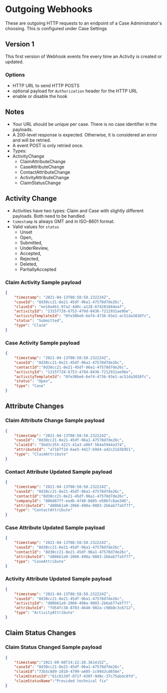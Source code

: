 # Outgoing Webhooks

These are outgoing HTTP requests to an endpoint of a Case Administrator's choosing.  This is configured under Case Settings

## Version 1

This first version of Webhook events fire every time an Activity is created or updated.

### Options

- HTTP URL to send HTTP POSTS
- optional payload for `Authorization` header for the HTTP URL
- enable or disable the hook

## Notes

- Your URL should be unique per case.  There is no case identifier in the payloads.
- A 200-level response is expected.  Otherwise, it is considered an error and will be retried.
- A event POST is only retried once.
- Types:
- ActivityChange
  - ClaimAttributeChange
  - CaseAttributeChange
  - ContactAttributeChange
  - ActivityAttributeChange
  - ClaimStatusChange
        
## Activity Change
- Activities have two types: Claim and Case with slightly different payloads.  Both need to be handled.
- `timestamp` is always GMT and in ISO-8601 format.
- Valid values for `status`
  - Unset
  - Open,
  - Submitted,
  - UnderReview,
  - Accepted,
  - Rejected,
  - Deleted,
  - PartiallyAccepted

### Claim Activity Sample payload

``` json
{
    "timestamp": "2021-04-13T08:58:50.232224Z",    
    "caseId": "8d30cc21-8e21-45df-96a1-47578d7de26c",
    "claimId": "ee10a4b1-97a2-4d0c-a128-674201044eaf",
    "activityId": "1315f728-6753-479d-8436-7212931ae9be",
    "activityTemplateId": "0fe30be6-6ef4-4736-93e1-ac51da3010fc",
    "status": "Submitted",
    "type": "Claim"
}
```

### Case Activity Sample payload

``` json
{
    "timestamp": "2021-04-13T08:58:50.232224Z",
    "caseId": "8d30cc21-8e21-45df-96a1-47578d7de26c",
    "contactId":"8d30cc21-8e21-45df-96a1-47578d7de26c",
    "activityId": "1315f728-6753-479d-8436-7212931ae9be",
    "activityTemplateId": "0fe30be6-6ef4-4736-93e1-ac51da3010fc",
    "status": "Open",
    "type": "Case"
}
```

## Attribute Changes

### Claim Attribute Change Sample payload

``` json
{
    "timestamp": "2021-04-13T08:58:50.232224Z",
    "caseId": "8d30cc21-8e21-45df-96a1-47578d7de26c",
    "claimId": "5bd3c355-4221-41a3-a0bf-564a5944a374",
    "attributeId": "a7167f2d-6ae5-4417-b9d4-a42c21d3b951",
    "type": "ClaimAttribute"
}
```

### Contact Attribute Updated Sample payload

``` json
{
    "timestamp": "2021-04-13T08:58:50.232224Z",
    "caseId": "8d30cc21-8e21-45df-96a1-47578d7de26c",
    "contactId":"8d30cc21-8e21-45df-96a1-47578d7de26c",
    "companyId": "886d87ff-eedb-4f40-8d05-e50bfc8ae346",
    "attributeId": "d80b61a9-2066-498a-9803-2b6ab77a5f77",
    "type": "ContactAttribute"
}
```

### Case Attribute Updated Sample payload

``` json
{
    "timestamp": "2021-04-13T08:58:50.232224Z",
    "caseId": "8d30cc21-8e21-45df-96a1-47578d7de26c",
    "contactId": "8d30cc21-8e21-45df-96a1-47578d7de26c",
    "attributeId": "d80b61a9-2066-498a-9803-2b6ab77a5f77",
    "type": "CaseAttribute"
}
```

### Activity Attribute Updated Sample payload

``` json
{
    "timestamp": "2021-04-13T08:58:50.232224Z",
    "caseId": "8d30cc21-8e21-45df-96a1-47578d7de26c",
    "activityId": "d80b61a9-2066-498a-9803-2b6ab77a5f77",
    "attributeId": "fd54fc38-8703-4640-902a-c98b8c3c6712",
    "type": "ActivityAttribute"
}
```

## Claim Status Changes

### Claim Status Changed Sample payload

``` json
{
    "timestamp":"2021-09-08T14:22:20.361415Z",
    "caseId": "8d30cc21-8e21-45df-96a1-47578d7de26c",
    "claimId":"73b5c8d9-2810-4799-a405-1c99d3cd658e",
    "claimStatusId":"61c813df-071f-430f-9d8c-37c75abdc0fd",
    "claimStatusName":"Provided technical fix"
}
```
